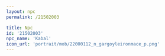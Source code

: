 ```yaml
---
layout: npc
permalink: /21502003

title: Npc
id: '21502003'
npc_name: 'Kabal'
icon_url: 'portrait/mob/22000112_n_gargoyleironmace_p.png'
---
```

